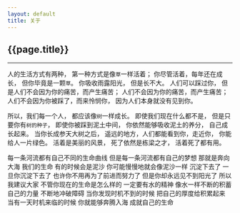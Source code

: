 ```yaml
---
layout: default
title: 关于
---
```



## {{page.title}}
* * *

人的生活方式有两种， 第一种方式是像`草`一样活着； 你尽管活着，每年还在成长， 但你毕竟是一颗`草`。 你吸收雨露阳光， 但是长不大。 人们可以踩过你， 但是人们不会因为你的痛苦，而产生痛苦； 人们不会因为你的痛苦，而产生痛苦； 人们不会因为你被踩了，而来怜悯你， 因为人们本身就没有见到你。 

所以，我们每一个人， 都应该像`树`一样成长。 即使我们现在什么都不是， 但是只要你有`树的种子`， 即使你被踩到泥土中间， 你依然能够吸收泥土的养分， 自己成长起来。 当你长成参天大树之后， 遥远的地方，人们都能看到你，走近你， 你能给人一片绿色。 活着是美丽的风景， 死了依然是栋梁之才， 活着死了都有用。

每一条河流都有自己不同的生命曲线
但是每一条河流都有自己的梦想
那就是奔向大海
我们的生命
有的时候会是泥沙
你可能慢慢地就会像泥沙一样
沉淀下去了
一旦你沉淀下去了
也许你不用再为了前进而努力了
但是你却永远见不到阳光了
所以我建议大家
不管你现在的生命是怎么样的
一定要有水的精神
像水一样不断的积蓄自己的力量
不断地冲破障碍
当你发现时机不到的时候
把自己的厚度给积累起来
当有一天时机来临的时候
你就能够奔腾入海
成就自己的生命